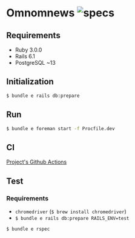 # Omnomnews ![specs](https://github.com/rhannequin/omnomnews/workflows/CI/badge.svg)

## Requirements

* Ruby 3.0.0
* Rails 6.1
* PostgreSQL ~13

## Initialization

```sh
$ bundle e rails db:prepare
```

## Run

```sh
$ bundle e foreman start -f Procfile.dev
```

## CI

[Project's Github Actions](https://github.com/rhannequin/omnomnews/actions)

## Test

### Requirements

* `chromedriver` (`$ brew install chromedriver`)
* `$ bundle e rails db:prepare RAILS_ENV=test`

```sh
$ bundle e rspec
```
